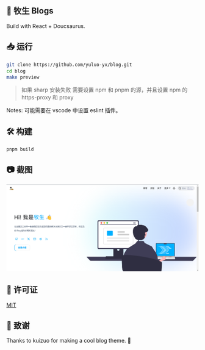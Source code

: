 ## 🎉 牧生 Blogs

Build with React + Doucsaurus.

## 📥 运行

```bash
git clone https://github.com/yuluo-yx/blog.git
cd blog
make preview
```

> 如果 sharp 安装失败
> 需要设置 npm 和 pnpm 的源，并且设置 npm 的 https-proxy 和 proxy 

Notes: 可能需要在 vscode 中设置 eslint 插件。

## 🛠️ 构建

```bash
pnpm build
```

## 📷 截图

<img width="1471" alt="Live Demo" src="https://github.com/yuluo-yx/yuluo-yx.github.io/blob/main/static/img/og.png?raw=true">

## 📝 许可证

[MIT](./LICENSE)

## 🫡 致谢

Thanks to kuizuo for making a cool blog theme. 🚀

